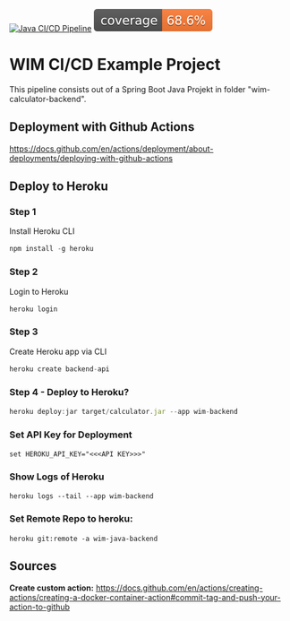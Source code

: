 

[![Java CI/CD Pipeline](https://github.com/jreker/wim-ci-cd-example/actions/workflows/pipeline.yml/badge.svg?branch=master)](https://github.com/jreker/wim-ci-cd-example/actions/workflows/pipeline.yml)
[![Jacoco Coverage](.github/badges/jacoco.svg)](.github/badges/jacoco.svg)

# WIM CI/CD Example Project

This pipeline consists out of a Spring Boot Java Projekt in folder "wim-calculator-backend".


## Deployment with Github Actions

https://docs.github.com/en/actions/deployment/about-deployments/deploying-with-github-actions


## Deploy to Heroku
### Step 1
Install Heroku CLI
```javascript
npm install -g heroku
```
### Step 2
Login to Heroku
```javascript
heroku login
```

### Step 3
Create Heroku app via CLI
```javascript
heroku create backend-api
```

### Step 4 - Deploy to Heroku?
```javascript
heroku deploy:jar target/calculator.jar --app wim-backend
```

### Set API Key for Deployment
```
set HEROKU_API_KEY="<<<API KEY>>>"
```

### Show Logs of Heroku
```
heroku logs --tail --app wim-backend
```

### Set Remote Repo to heroku:
```
heroku git:remote -a wim-java-backend
```

## Sources


**Create custom action:**
https://docs.github.com/en/actions/creating-actions/creating-a-docker-container-action#commit-tag-and-push-your-action-to-github

